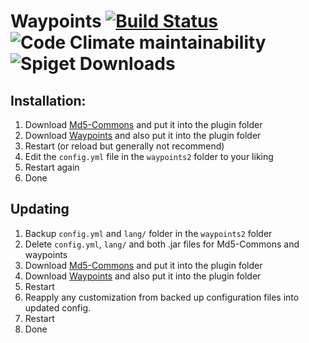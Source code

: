# Waypoints [![Build Status](https://drone.sytm.de/api/badges/Sytm/waypoints2/status.svg?ref=refs/heads/development)](https://drone.sytm.de/Sytm/waypoints2) ![Code Climate maintainability](https://img.shields.io/codeclimate/maintainability/Sytm/waypoints2) ![Spiget Downloads](https://img.shields.io/spiget/downloads/66647)

## Installation:
1. Download [Md5-Commons] and put it into the plugin folder 
2. Download [Waypoints] and also put it into the plugin folder
3. Restart (or reload but generally not recommend)
4. Edit the `config.yml` file in the `waypoints2` folder to your liking
5. Restart again
6. Done

## Updating
1. Backup `config.yml` and `lang/` folder in the `waypoints2` folder
2. Delete `config.yml`, `lang/` and both .jar files for Md5-Commons and waypoints
3. Download [Md5-Commons] and put it into the plugin folder 
4. Download [Waypoints] and also put it into the plugin folder
5. Restart
6. Reapply any customization from backed up configuration files into updated config.
7. Restart
8. Done

[md5-commons]:https://www.spigotmc.org/resources/md5lukas-commons.71753/
[waypoints]:https://www.spigotmc.org/resources/waypoints.66647/